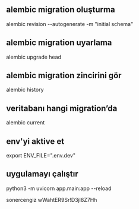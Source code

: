 ## alembic migration oluşturma
alembic revision --autogenerate -m "initial schema"

## alembic migration uyarlama
alembic upgrade head

## alembic migration zincirini gör
alembic history

## veritabanı hangi migration’da
alembic current

## env'yi aktive et
export ENV_FILE=".env.dev"

## uygulamayı çalıştır
python3 -m uvicorn app.main:app --reload

sonercengiz
wWahtER9Sr!D3jl8Z7Hh